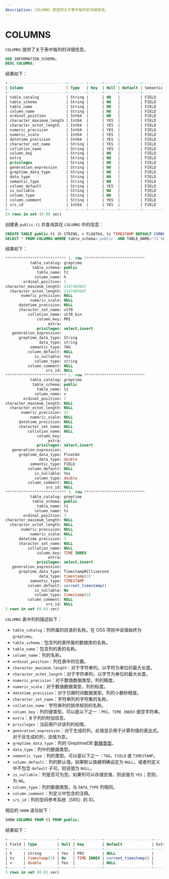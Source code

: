 ```yaml
---
description: COLUMNS 表提供关于表中每列的详细信息。
---
```


# COLUMNS

`COLUMNS` 提供了关于表中每列的详细信息。

```sql
USE INFORMATION_SCHEMA;
DESC COLUMNS;
```

结果如下：

```sql
+--------------------------+--------+------+------+---------+---------------+
| Column                   | Type   | Key  | Null | Default | Semantic Type |
+--------------------------+--------+------+------+---------+---------------+
| table_catalog            | String |      | NO   |         | FIELD         |
| table_schema             | String |      | NO   |         | FIELD         |
| table_name               | String |      | NO   |         | FIELD         |
| column_name              | String |      | NO   |         | FIELD         |
| ordinal_position         | Int64  |      | NO   |         | FIELD         |
| character_maximum_length | Int64  |      | YES  |         | FIELD         |
| character_octet_length   | Int64  |      | YES  |         | FIELD         |
| numeric_precision        | Int64  |      | YES  |         | FIELD         |
| numeric_scale            | Int64  |      | YES  |         | FIELD         |
| datetime_precision       | Int64  |      | YES  |         | FIELD         |
| character_set_name       | String |      | YES  |         | FIELD         |
| collation_name           | String |      | YES  |         | FIELD         |
| column_key               | String |      | NO   |         | FIELD         |
| extra                    | String |      | NO   |         | FIELD         |
| privileges               | String |      | NO   |         | FIELD         |
| generation_expression    | String |      | NO   |         | FIELD         |
| greptime_data_type       | String |      | NO   |         | FIELD         |
| data_type                | String |      | NO   |         | FIELD         |
| semantic_type            | String |      | NO   |         | FIELD         |
| column_default           | String |      | YES  |         | FIELD         |
| is_nullable              | String |      | NO   |         | FIELD         |
| column_type              | String |      | NO   |         | FIELD         |
| column_comment           | String |      | YES  |         | FIELD         |
| srs_id                   | Int64  |      | YES  |         | FIELD         |
+--------------------------+--------+------+------+---------+---------------+
24 rows in set (0.00 sec)
```

创建表 `public.t1` 并查询其在 `COLUMNS` 中的信息：

```sql
CREATE TABLE public.t1 (h STRING, v FLOAT64, ts TIMESTAMP DEFAULT CURRENT_TIMESTAMP() TIME INDEX, PRIMARY KEY(h));
SELECT * FROM COLUMNS WHERE table_schema='public' AND TABLE_NAME='t1'\G
```

结果如下：

```sql
*************************** 1. row ***************************
           table_catalog: greptime
            table_schema: public
              table_name: t1
             column_name: h
        ordinal_position: 1
character_maximum_length: 2147483647
  character_octet_length: 2147483647
       numeric_precision: NULL
           numeric_scale: NULL
      datetime_precision: NULL
      character_set_name: utf8
          collation_name: utf8_bin
              column_key: PRI
                   extra:
              privileges: select,insert
   generation_expression:
      greptime_data_type: String
               data_type: string
           semantic_type: TAG
          column_default: NULL
             is_nullable: Yes
             column_type: string
          column_comment: NULL
                  srs_id: NULL
*************************** 2. row ***************************
           table_catalog: greptime
            table_schema: public
              table_name: t1
             column_name: v
        ordinal_position: 2
character_maximum_length: NULL
  character_octet_length: NULL
       numeric_precision: 22
           numeric_scale: NULL
      datetime_precision: NULL
      character_set_name: NULL
          collation_name: NULL
              column_key:
                   extra:
              privileges: select,insert
   generation_expression:
      greptime_data_type: Float64
               data_type: double
           semantic_type: FIELD
          column_default: NULL
             is_nullable: Yes
             column_type: double
          column_comment: NULL
                  srs_id: NULL
*************************** 3. row ***************************
           table_catalog: greptime
            table_schema: public
              table_name: t1
             column_name: ts
        ordinal_position: 3
character_maximum_length: NULL
  character_octet_length: NULL
       numeric_precision: NULL
           numeric_scale: NULL
      datetime_precision: 3
      character_set_name: NULL
          collation_name: NULL
              column_key: TIME INDEX
                   extra:
              privileges: select,insert
   generation_expression:
      greptime_data_type: TimestampMillisecond
               data_type: timestamp(3)
           semantic_type: TIMESTAMP
          column_default: current_timestamp()
             is_nullable: No
             column_type: timestamp(3)
          column_comment: NULL
                  srs_id: NULL
3 rows in set (0.03 sec)
```

`COLUMNS` 表中列的描述如下：

- `table_catalog`：列所属的目录的名称。在 OSS 项目中该值始终为 `greptime`。
- `table_schema`：包含列的表所属的数据库的名称。
- `table_name`：包含列的表的名称。
- `column_name`：列的名称。
- `ordinal_position`：列在表中的位置。
- `character_maximum_length`：对于字符串列，以字符为单位的最大长度。
- `character_octet_length`：对于字符串列，以字节为单位的最大长度。
- `numeric_precision`：对于数值数据类型，列的精度。
- `numeric_scale`：对于数值数据类型，列的标度。
- `datetime_precision`：对于日期时间数据类型，列的小数秒精度。
- `character_set_name`：字符串列的字符集的名称。
- `collation_name`：字符串列的排序规则的名称。
- `column_key`：列的键类型。可以是以下之一：`PRI`、`TIME INDEX` 或空字符串。
- `extra`：关于列的附加信息。
- `privileges`：当前用户对该列的权限。
- `generation_expression`：对于生成的列，此值显示用于计算列值的表达式。对于非生成的列，该值为空。
- `greptime_data_type`：列的 GreptimeDB [数据类型](/reference/sql/data-types.md)。
- `data_type`：列中的数据类型。
- `semantic_type`：列的类型。可以是以下之一：`TAG`、`FIELD` 或 `TIMESTAMP`。
- `column_default`：列的默认值。如果默认值被明确设定为 `NULL`，或者列定义中不包含 `default` 子句，则该值为 `NULL`。
- `is_nullable`：列是否可为空。如果列可以存储空值，则该值为 `YES`；否则，为 `NO`。
- `column_type`：列的数据类型。与 `DATA_TYPE` 列相同。
- `column_comment`：列定义中包含的注释。
- `srs_id`：列的空间参考系统（SRS）的 ID。

相应的 `SHOW` 语句如下：

```sql
SHOW COLUMNS FROM t1 FROM public;
```

结果如下：

```sql
+-------+--------------+------+------------+---------------------+-------+----------------------+
| Field | Type         | Null | Key        | Default             | Extra | Greptime_type        |
+-------+--------------+------+------------+---------------------+-------+----------------------+
| h     | string       | Yes  | PRI        | NULL                |       | String               |
| ts    | timestamp(3) | No   | TIME INDEX | current_timestamp() |       | TimestampMillisecond |
| v     | double       | Yes  |            | NULL                |       | Float64              |
+-------+--------------+------+------------+---------------------+-------+----------------------+
3 rows in set (0.01 sec)
```
